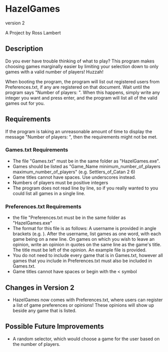 # HazelGames
version 2

A Project by Ross Lambert

## Description
Do you ever have trouble thinking of what to play? This program makes choosing games marginally easier by limiting your selection down to only games with a valid number of players! Huzzah!

When booting the program, the program will list out registered users from Preferences.txt, if any are registered on that document. Wait until the program says "Number of players: ". When this happens, simply write any integer you want and press enter, and the program will list all of the valid games out for you.

## Requirements

If the program is taking an unreasonable amount of time to display the message "Number of players: ", then the requirements might not be met.

### Games.txt Requirements
* The file "Games.txt" must be in the same folder as "HazelGames.exe".
* Games should be listed as "Game_Name minimum_number_of_players maximum_number_of_players" (e.g. Settlers_of_Catan 2 6)
* Game titles cannot have spaces. Use underscores instead.
* Numbers of players must be positive integers
* The program does not read line by line, so if you really wanted to you could list all games in a single line.

### Preferences.txt Requirements
* the file "Preferences.txt must be in the same folder as "HazelGames.exe"
* The format for this file is as follows: A username is provided in angle brackets (e.g. <USERNAME>). After the username, list games as one word, with each game being on a new line. On games on which you wish to leave an opinion, write an opinion in quotes on the same line as the game's title. The title must be left of the opinion. An example file is provided.
* You do not need to include every game that is in Games.txt, however all games that you include in Preferences.txt must also be included in Games.txt.
* Game titles cannot have spaces or begin with the < symbol

## Changes in Version 2
* HazelGames now comes with Preferences.txt, where users can register a list of game preferences or opinions! These opinions will show up beside any game that is listed.

## Possible Future Improvements
* A random selector, which would choose a game for the user based on the number of players.
